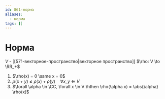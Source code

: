 ```yaml
---
id: 861-норма
aliases:
  - норма
tags: []
---
```

# Норма

$V$ - [[571-векторное-пространство|векторное пространство]]
$\rho: V \to \RR_+$

1. $\rho(x) = 0 \same x = 0$
2. $\rho(x+y) \le \rho(x) + \rho(y) \quad \forall x,y \in V$ 
3. $\forall \alpha \in \CC, \forall x \in V \hthen \rho(\alpha x) = \abs{\alpha} \rho(x)$

